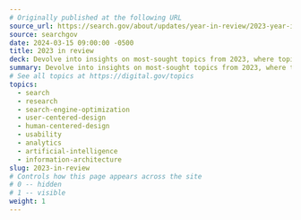 ```yaml
---
# Originally published at the following URL
source_url: https://search.gov/about/updates/year-in-review/2023-year-in-review/overview.html
source: searchgov
date: 2024-03-15 09:00:00 -0500
title: 2023 in review
deck: Devolve into insights on most-sought topics from 2023, where topics like taxation and space exploration dominate. Read more about the renovation and efforts to improve findability and customer experience on federal websites. And how the team is set to explore further advancements in Artificial Intelligence integration and search optimization throughout 2024.
summary: Devolve into insights on most-sought topics from 2023, where topics like taxation and space exploration dominate. Read more about the renovation and efforts to improve findability and customer experience on federal websites. And how the team is set to explore further advancements in Artificial Intelligence integration and search optimization throughout 2024.
# See all topics at https://digital.gov/topics
topics:
  - search
  - research
  - search-engine-optimization
  - user-centered-design
  - human-centered-design
  - usability
  - analytics
  - artificial-intelligence
  - information-architecture
slug: 2023-in-review
# Controls how this page appears across the site
# 0 -- hidden
# 1 -- visible
weight: 1
---
```

